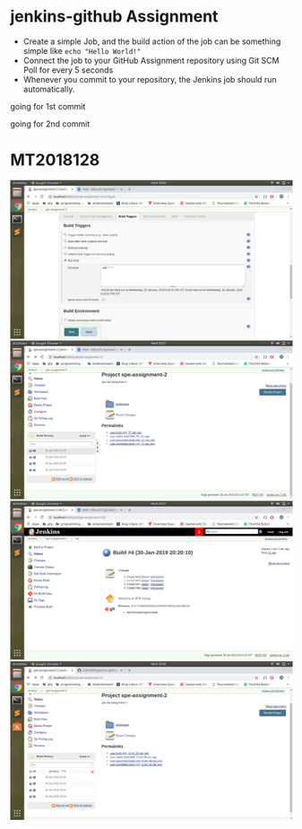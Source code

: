 # jenkins-github Assignment
- Create a simple Job, and the build action of the job can be something simple like ```echo "Hello World!"```
- Connect the job to your GitHub Assignment repository using Git SCM Poll for every 5 seconds
- Whenever you commit to your repository, the Jenkins job should run automatically.

going for 1st commit

going for 2nd commit

# MT2018128
![alt text](https://raw.githubusercontent.com/CS816SPE/jenkins-github-wompowe/master/1.png)
![alt text](https://raw.githubusercontent.com/CS816SPE/jenkins-github-wompowe/master/2.png)
![alt text](https://raw.githubusercontent.com/CS816SPE/jenkins-github-wompowe/master/3.png)
![alt text](https://raw.githubusercontent.com/CS816SPE/jenkins-github-wompowe/master/4.png)
